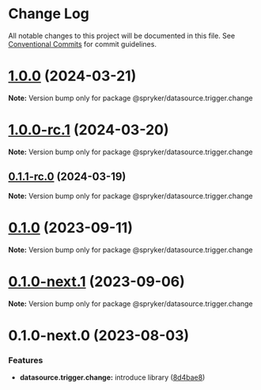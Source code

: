 # Change Log

All notable changes to this project will be documented in this file.
See [Conventional Commits](https://conventionalcommits.org) for commit guidelines.

# [1.0.0](https://github.com/spryker/ui-components/compare/@spryker/datasource.trigger.change@1.0.0-rc.1...@spryker/datasource.trigger.change@1.0.0) (2024-03-21)

**Note:** Version bump only for package @spryker/datasource.trigger.change





# [1.0.0-rc.1](https://github.com/spryker/ui-components/compare/@spryker/datasource.trigger.change@0.1.1-rc.0...@spryker/datasource.trigger.change@1.0.0-rc.1) (2024-03-20)

**Note:** Version bump only for package @spryker/datasource.trigger.change





## [0.1.1-rc.0](https://github.com/spryker/ui-components/compare/@spryker/datasource.trigger.change@0.1.0...@spryker/datasource.trigger.change@0.1.1-rc.0) (2024-03-19)

**Note:** Version bump only for package @spryker/datasource.trigger.change





# [0.1.0](https://github.com/spryker/ui-components/compare/@spryker/datasource.trigger.change@0.1.0-next.1...@spryker/datasource.trigger.change@0.1.0) (2023-09-11)

**Note:** Version bump only for package @spryker/datasource.trigger.change





# [0.1.0-next.1](https://github.com/spryker/ui-components/compare/@spryker/datasource.trigger.change@0.1.0-next.0...@spryker/datasource.trigger.change@0.1.0-next.1) (2023-09-06)

**Note:** Version bump only for package @spryker/datasource.trigger.change





# 0.1.0-next.0 (2023-08-03)


### Features

* **datasource.trigger.change:** introduce library ([8d4bae8](https://github.com/spryker/ui-components/commit/8d4bae837700d0c1d21f14eeb3c2c8e9bc3d134d))
